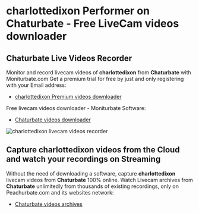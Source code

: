 # charlottedixon Performer on Chaturbate - Free LiveCam videos downloader

## Chaturbate Live Videos Recorder

Monitor and record livecam videos of **charlottedixon** from **Chaturbate** with Moniturbate.com
Get a premium trial for free by just and only registering with your Email address:
* [charlottedixon Premium videos downloader](https://moniturbate.com/request-demo-licence-key.html)

Free livecam videos downloader - Moniturbate Software:
* [Chaturbate videos downloader](https://moniturbate.com/moniturbate-download-software.html)

![charlottedixon livecam videos recorder](https://peachurnet.com/templates/moniturbate-software.png)


## Capture charlottedixon videos from the Cloud and watch your recordings on Streaming

Without the need of downloading a software, capture **charlottedixon** livecam videos from **Chaturbate** 100% online.
Watch Livecam archives from **Chaturbate** unlimitedly from thousands of existing recordings, only on Peachurbate.com and its websites network:
* [Chaturbate videos archives](https://peachurnet.com/)